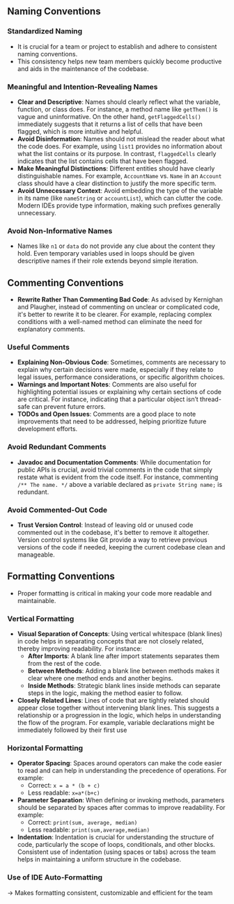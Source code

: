 ## Naming Conventions
### Standardized Naming
- It is crucial for a team or project to establish and adhere to consistent naming conventions. 
- This consistency helps new team members quickly become productive and aids in the maintenance of the codebase.
### Meaningful and Intention-Revealing Names
- **Clear and Descriptive**: Names should clearly reflect what the variable, function, or class does. For instance, a method name like `getThem()` is vague and uninformative. On the other hand, `getFlaggedCells()` immediately suggests that it returns a list of cells that have been flagged, which is more intuitive and helpful.
- **Avoid Disinformation**: Names should not mislead the reader about what the code does. For example, using `list1` provides no information about what the list contains or its purpose. In contrast, `flaggedCells` clearly indicates that the list contains cells that have been flagged.
- **Make Meaningful Distinctions**: Different entities should have clearly distinguishable names. For example, `AccountName` vs. `Name` in an `Account` class should have a clear distinction to justify the more specific term.
- **Avoid Unnecessary Context**: Avoid embedding the type of the variable in its name (like `nameString` or `accountList`), which can clutter the code. Modern IDEs provide type information, making such prefixes generally unnecessary.
### Avoid Non-Informative Names
- Names like `n1` or `data` do not provide any clue about the content they hold. Even temporary variables used in loops should be given descriptive names if their role extends beyond simple iteration.

## Commenting Conventions
- **Rewrite Rather Than Commenting Bad Code**: As advised by Kernighan and Plaugher, instead of commenting on unclear or complicated code, it's better to rewrite it to be clearer. For example, replacing complex conditions with a well-named method can eliminate the need for explanatory comments.
### Useful Comments
- **Explaining Non-Obvious Code**: Sometimes, comments are necessary to explain why certain decisions were made, especially if they relate to legal issues, performance considerations, or specific algorithm choices.
- **Warnings and Important Notes**: Comments are also useful for highlighting potential issues or explaining why certain sections of code are critical. For instance, indicating that a particular object isn’t thread-safe can prevent future errors.
- **TODOs and Open Issues**: Comments are a good place to note improvements that need to be addressed, helping prioritize future development efforts.
### Avoid Redundant Comments
- **Javadoc and Documentation Comments**: While documentation for public APIs is crucial, avoid trivial comments in the code that simply restate what is evident from the code itself. For instance, commenting `/** The name. */` above a variable declared as `private String name;` is redundant.
### Avoid Commented-Out Code
- **Trust Version Control**: Instead of leaving old or unused code commented out in the codebase, it's better to remove it altogether. Version control systems like Git provide a way to retrieve previous versions of the code if needed, keeping the current codebase clean and manageable.

## Formatting Conventions
- Proper formatting is critical in making your code more readable and maintainable.
### Vertical Formatting
- **Visual Separation of Concepts**: Using vertical whitespace (blank lines) in code helps in separating concepts that are not closely related, thereby improving readability. For instance:
    - **After Imports**: A blank line after import statements separates them from the rest of the code.
    - **Between Methods**: Adding a blank line between methods makes it clear where one method ends and another begins.
    - **Inside Methods**: Strategic blank lines inside methods can separate steps in the logic, making the method easier to follow.
- **Closely Related Lines**: Lines of code that are tightly related should appear close together without intervening blank lines. This suggests a relationship or a progression in the logic, which helps in understanding the flow of the program. For example, variable declarations might be immediately followed by their first use
### Horizontal Formatting
- **Operator Spacing**: Spaces around operators can make the code easier to read and can help in understanding the precedence of operations. For example:
    - Correct: `x = a * (b + c)`
    - Less readable: `x=a*(b+c)`
- **Parameter Separation**: When defining or invoking methods, parameters should be separated by spaces after commas to improve readability. For example:
    - Correct: `print(sum, average, median)`
    - Less readable: `print(sum,average,median)`
- **Indentation**: Indentation is crucial for understanding the structure of code, particularly the scope of loops, conditionals, and other blocks. Consistent use of indentation (using spaces or tabs) across the team helps in maintaining a uniform structure in the codebase.
### Use of IDE Auto-Formatting
-> Makes formatting consistent, customizable and efficient for the team

